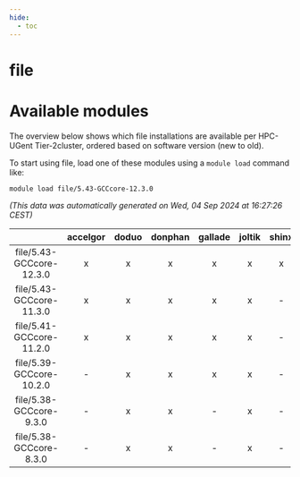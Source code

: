 ```yaml
---
hide:
  - toc
---
```


file
====

# Available modules


The overview below shows which file installations are available per HPC-UGent Tier-2cluster, ordered based on software version (new to old).

To start using file, load one of these modules using a `module load` command like:

```shell
module load file/5.43-GCCcore-12.3.0
```

*(This data was automatically generated on Wed, 04 Sep 2024 at 16:27:26 CEST)*  

| |accelgor|doduo|donphan|gallade|joltik|shinx|skitty|
| :---: | :---: | :---: | :---: | :---: | :---: | :---: | :---: |
|file/5.43-GCCcore-12.3.0|x|x|x|x|x|x|x|
|file/5.43-GCCcore-11.3.0|x|x|x|x|x|-|x|
|file/5.41-GCCcore-11.2.0|x|x|x|x|x|-|x|
|file/5.39-GCCcore-10.2.0|-|x|x|x|x|-|x|
|file/5.38-GCCcore-9.3.0|-|x|x|-|x|-|x|
|file/5.38-GCCcore-8.3.0|-|x|x|-|x|-|x|
